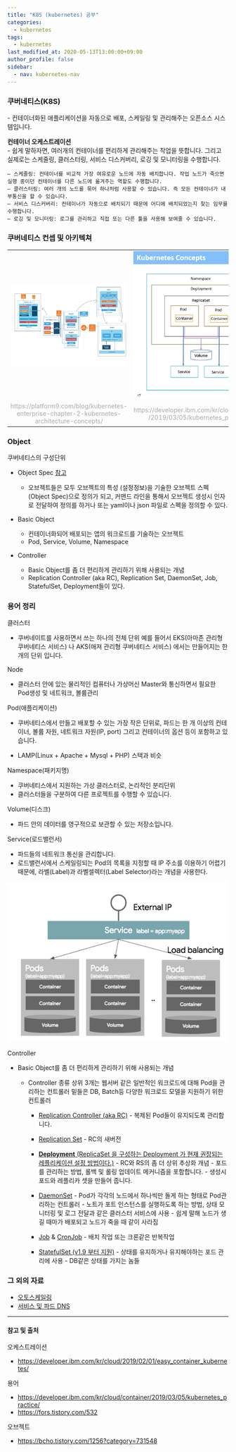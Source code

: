 ```yaml
---
title: "K8S (kubernetes) 공부"
categories: 
  - kubernetes
tags:
  - kubernetes
last_modified_at: 2020-05-13T13:00:00+09:00
author_profile: false
sidebar:
  - nav: kubernetes-nav
---
```



### 쿠버네티스(K8S)
\- 컨테이너화된 애플리케이션을 자동으로 배포, 스케일링 및 관리해주는 오픈소스 시스템입니다. 

**컨테이너 오케스트레이션** <br/>
\- 쉽게 말하자면, 여러개의 컨테이너를 편리하게 관리해주는 작업을 뜻합니다. 그리고 실제로는 스케줄링, 클러스터링, 서비스 디스커버리, 로깅 및 모니터링을 수행합니다.

    – 스케줄링: 컨테이너를 비교적 가장 여유로운 노드에 자동 배치합니다. 작업 노드가 죽으면 실행 중이던 컨테이너를 다른 노드에 옮겨주는 역할도 수행합니다.
    – 클러스터링: 여러 개의 노드를 묶어 하나처럼 사용할 수 있습니다. 즉 모든 컨테이너가 내부통신을 할 수 있습니다.
    – 서비스 디스커버리: 컨테이너가 자동으로 배치되기 때문에 어디에 배치되었는지 찾는 임무를 수행합니다.
    – 로깅 및 모니터링: 로그를 관리하고 직접 또는 다른 툴을 사용해 보여줄 수 있습니다.

### 쿠버네티스 컨셉 및 아키텍쳐
<table style="text-align:center;">
    <tr>
        <td width="70%">
            <img src="/assets/img/posts/kubernetes/study/k8s-concept.png"/>        
        </td>
        <td>
            <img src="/assets/img/posts/kubernetes/study/k8s-concept2.png"/>
        </td>
    </tr>
    <tr style="color:#aaaaaa;">
        <td>
            https://platform9.com/blog/kubernetes-enterprise-chapter-2-kubernetes-architecture-concepts/
        </td>
        <td>
            https://developer.ibm.com/kr/cloud/container
            /2019/03/05/kubernetes_practice/
        </td>
    </tr>    
</table>


### Object

쿠버네티스의 구성단위

 - Object Spec [참고](https://kubernetes.io/ko/docs/concepts/overview/working-with-objects/kubernetes-objects/)
   - 오브젝트들은 모두 오브젝트의 특성 (설정정보)을 기술한 오브젝트 스펙 (Object Spec)으로 정의가 되고, 커맨드 라인을 통해서 오브젝트 생성시 인자로 전달하여 정의를 하거나 또는 yaml이나 json 파일로 스펙을 정의할 수 있다.

 - Basic Object
   - 컨테이너화되어 배포되는 앱의 워크로드를 기술하는 오브젝트
   - Pod, Service, Volume, Namespace

 - Controller
   - Basic Object를 좀 더 편리하게 관리하기 위해 사용되는 개념
   - Replication Controller (aka RC), Replication Set, DaemonSet, Job, StatefulSet, Deployment들이 있다.


### 용어 정리

클러스터
- 쿠버네이트를 사용하면서 쓰는 하나의 전체 단위
예를 들어서 EKS(아마존 관리형 쿠버네티스 서비스) 나 AKS(애져 관리형 쿠버네티스 서비스) 에서는 만들어지는 한 개의 단위 입니다.

Node
- 클러스터 안에 있는 물리적인 컴퓨터나 가상머신
Master와 통신하면서 필요한 Pod생성 및 네트워크, 볼륨관리

Pod(애플리케이션)
- 쿠버네티스에서 만들고 배포할 수 있는 가장 작은 단위로, 파드는 한 개 이상의 컨테이너, 볼륨 자원, 네트워크 자원(IP, port) 그리고 컨테이너의 옵션 등이 포함하고 있습니다.

- LAMP(Linux + Apache + Mysql + PHP) 스택과 비슷

Namespace(패키지명)
- 쿠버네티스에서 지원하는 가상 클러스터로, 논리적인 분리단위
- 클러스터들을 구분하여 다른 프로젝트를 수행할 수 있습니다.

Volume(디스크)
- 파드 안의 데이터를 영구적으로 보관할 수 있는 저장소입니다.

Service(로드밸런서)
- 파드들의 네트워크 통신을 관리합니다.
- 로드밸런서에서 스케일링되는 Pod의 목록을 지정할 때 IP 주소를 이용하기 어렵기 때문에,
라벨(Label)과 라벨셀렉터(Label Selector)라는 개념을 사용한다.
<img src="/assets/img/posts/kubernetes/study/Service.png" alt="drawing" width="500px">

Controller
- Basic Object를 좀 더 편리하게 관리하기 위해 사용되는 개념
  
  - Controller 종류
  상위 3개는 웹서버 같은 일반적인 워크로드에 대해 Pod을 관리하는 컨트롤러
  밑들은 DB, Batch등 다양한 워크로드 모델을 지원하기 위한 컨트롤러

    - [Replication Controller (aka RC)](https://kubernetes.io/ko/docs/concepts/workloads/controllers/replicationcontroller/)
        \- 복제된 Pod들이 유지되도록 관리합니다.    

    - [Replication Set](https://kubernetes.io/ko/docs/concepts/workloads/controllers/replicaset/)
        \- RC의 새버전

    - [**Deployment** (ReplicaSet 을 구성하는 Deployment 가 현재 권장되는 레플리케이션 설정 방법이다.)](https://kubernetes.io/ko/docs/concepts/workloads/controllers/deployment/)
        \- RC와 RS의 좀 더 상위 추상화 개념
        \- 포드를 관리하는 방법, 롤백 및 롤링 업데이트 메커니즘을 포함합니다.
        \- 생성시 포드와 레플리카 셋을 만들어 줍니다.

    - [DaemonSet](https://kubernetes.io/ko/docs/concepts/workloads/controllers/daemonset/)
        \- Pod가 각각의 노드에서 하나씩만 돌게 하는 형태로 Pod관리하는 컨트롤러
        \- 노트가 포트 인스턴스를 실행하도록 하는 방법, 상태 모니터링 및 로그 전달과 같은 클러스터 서비스에 사용
        \- 쉽게 말해 노드가 생길 때마가 배포되고 노드가 죽을 때 같이 사라짐

    - [Job](https://kubernetes.io/ko/docs/concepts/workloads/controllers/jobs-run-to-completion/) & [CronJob](https://kubernetes.io/ko/docs/concepts/workloads/controllers/cron-jobs/)
        \-  배치 작업 또는 크론같은 반복작업 

    - [StatefulSet (v1.9 부터 지원)](https://kubernetes.io/ko/docs/concepts/workloads/controllers/statefulset/)
        \- 상태를 유지하거나 유지해야하는 포드 관리에 사용
        \- DB같은 상태를 가지는 놈들
        
### 그 외의 자료

- [오토스케일링](https://kubernetes.io/ko/docs/tasks/run-application/horizontal-pod-autoscale/)
- [서비스 및 파드 DNS](https://kubernetes.io/ko/docs/concepts/services-networking/dns-pod-service/)


---
#### 참고 및 출처

오케스트레이션
- https://developer.ibm.com/kr/cloud/2019/02/01/easy_container_kubernetes/

용어
- https://developer.ibm.com/kr/cloud/container/2019/03/05/kubernetes_practice/
- https://fors.tistory.com/532

오브젝트
- https://bcho.tistory.com/1256?category=731548